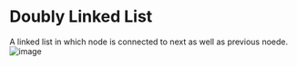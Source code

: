 # Doubly Linked List

A linked list in which node is connected to next as well as previous noede.
![image](https://user-images.githubusercontent.com/73332878/150769630-78dd284d-44a8-4a73-a463-403882f6239f.png)

